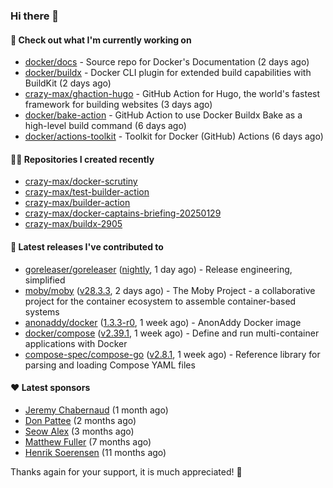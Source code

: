 ### Hi there 👋

#### 👷 Check out what I'm currently working on

- [docker/docs](https://github.com/docker/docs) - Source repo for Docker&#39;s Documentation (2 days ago)
- [docker/buildx](https://github.com/docker/buildx) - Docker CLI plugin for extended build capabilities with BuildKit (2 days ago)
- [crazy-max/ghaction-hugo](https://github.com/crazy-max/ghaction-hugo) - GitHub Action for Hugo, the world&#39;s fastest framework for building websites (3 days ago)
- [docker/bake-action](https://github.com/docker/bake-action) - GitHub Action to use Docker Buildx Bake as a high-level build command (6 days ago)
- [docker/actions-toolkit](https://github.com/docker/actions-toolkit) - Toolkit for Docker (GitHub) Actions (6 days ago)

#### 👨‍💻 Repositories I created recently

- [crazy-max/docker-scrutiny](https://github.com/crazy-max/docker-scrutiny)
- [crazy-max/test-builder-action](https://github.com/crazy-max/test-builder-action)
- [crazy-max/builder-action](https://github.com/crazy-max/builder-action)
- [crazy-max/docker-captains-briefing-20250129](https://github.com/crazy-max/docker-captains-briefing-20250129)
- [crazy-max/buildx-2905](https://github.com/crazy-max/buildx-2905)

#### 🚀 Latest releases I've contributed to

- [goreleaser/goreleaser](https://github.com/goreleaser/goreleaser) ([nightly](https://github.com/goreleaser/goreleaser/releases/tag/nightly), 1 day ago) - Release engineering, simplified
- [moby/moby](https://github.com/moby/moby) ([v28.3.3](https://github.com/moby/moby/releases/tag/v28.3.3), 2 days ago) - The Moby Project - a collaborative project for the container ecosystem to assemble container-based systems
- [anonaddy/docker](https://github.com/anonaddy/docker) ([1.3.3-r0](https://github.com/anonaddy/docker/releases/tag/1.3.3-r0), 1 week ago) - AnonAddy Docker image
- [docker/compose](https://github.com/docker/compose) ([v2.39.1](https://github.com/docker/compose/releases/tag/v2.39.1), 1 week ago) - Define and run multi-container applications with Docker
- [compose-spec/compose-go](https://github.com/compose-spec/compose-go) ([v2.8.1](https://github.com/compose-spec/compose-go/releases/tag/v2.8.1), 1 week ago) - Reference library for parsing and loading Compose YAML files

#### ❤️ Latest sponsors
- [Jeremy Chabernaud](https://github.com/djerfy) (1 month ago)
- [Don Pattee](https://github.com/DPattee) (2 months ago)
- [Seow Alex](https://github.com/seowalex) (3 months ago)
- [Matthew Fuller](https://github.com/mathematics333) (7 months ago)
- [Henrik Soerensen](https://github.com/hsoerensen) (11 months ago)

Thanks again for your support, it is much appreciated! 🙏

